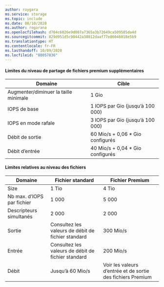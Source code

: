 ```yaml
---
author: roygara
ms.service: storage
ms.topic: include
ms.date: 08/10/2020
ms.author: rogarana
ms.openlocfilehash: d704c6026e9d007a7365a3b72649ca509585da4d
ms.sourcegitcommit: 829d951d5c90442a38012daaf77e86046018e5b9
ms.translationtype: HT
ms.contentlocale: fr-FR
ms.lasthandoff: 10/09/2020
ms.locfileid: "88057836"
---
```

#### <a name="additional-premium-file-share-level-limits"></a>Limites du niveau de partage de fichiers premium supplémentaires

|Domaine  |Cible  |
|---------|---------|
|Augmenter/diminuer la taille minimale    |1 Gio      |
|IOPS de base    |1 IOPS par Gio (jusqu’à 100 000)|
|IOPS en mode rafale    |3 IOPS par Gio (jusqu’à 100 000)|
|Débit de sortie         |60 Mio/s + 0,06 * Gio configurés        |
|Débit d’entrée| 40 Mio/s + 0,04 * Gio configurés |

#### <a name="file-level-limits"></a>Limites relatives au niveau des fichiers

|Domaine  |Fichier standard  |Fichier Premium  |
|---------|---------|---------|
|Size     |1 Tio         |4 Tio         |
|Nb max. d’IOPS par fichier      |1 000         |5 000         |
|Descripteurs simultanés     |2 000         |2 000         |
|Sortie     |Consultez les valeurs de débit de fichier standard         |300 Mio/s         |
|Entrée     |Consultez les valeurs de débit de fichier standard         |200 Mio/s         |
|Débit     |Jusqu’à 60 Mio/s         |Voir les valeurs d’entrée et de sortie des fichiers Premium         |